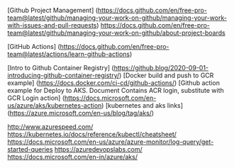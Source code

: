 [Github Project Management] 
(https://docs.github.com/en/free-pro-team@latest/github/managing-your-work-on-github/managing-your-work-with-issues-and-pull-requests)
https://docs.github.com/en/free-pro-team@latest/github/managing-your-work-on-github/about-project-boards 

[GitHub Actions] 
(https://docs.github.com/en/free-pro-team@latest/actions/learn-github-actions) 

[Intro to Github Container Registry] (https://github.blog/2020-09-01-introducing-github-container-registry/)
[Docker build and push to GCR example] (https://docs.docker.com/ci-cd/github-actions/)
[Github action example for Deploy to AKS. Document Contains ACR login, substitute with GCR Login action]  (https://docs.microsoft.com/en-us/azure/aks/kubernetes-action) 
[kubernetes and aks links] (https://azure.microsoft.com/en-us/blog/tag/aks/) 

http://www.azurespeed.com/
https://kubernetes.io/docs/reference/kubectl/cheatsheet/
https://docs.microsoft.com/en-us/azure/azure-monitor/log-query/get-started-queries
https://azuredevopslabs.com/
https://docs.microsoft.com/en-in/azure/aks/
